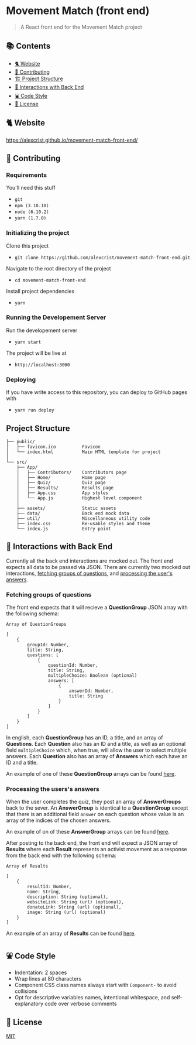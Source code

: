 # Movement Match (front end)

> A React front end for the Movement Match project

## 📚 Contents

- [🐈 Website](#-website)
- [🤲 Contributing](#-contributing)
- [🏗️ Project Structure](#-project-structure)
- [📡 Interactions with Back End](#-interactions-with-back-end)
- [⛲ Code Style](#-code-style)
- [📝 License](#-license)

## 🐈 Website

https://alexcrist.github.io/movement-match-front-end/

## 🤲 Contributing

### Requirements

You'll need this stuff

- `git`
- `npm (3.10.10)`
- `node (6.10.2)`
- `yarn (1.7.0)`

### Initializing the project

Clone this project

- `git clone https://github.com/alexcrist/movement-match-front-end.git`

Navigate to the root directory of the project

- `cd movement-match-front-end`

Install project dependencies

- `yarn`

### Running the Developement Server

Run the developement server

- `yarn start`

The project will be live at

- `http://localhost:3000`

### Deploying

If you have write access to this repository, you can deploy to GitHub pages with

- `yarn run deploy`

## Project Structure

```
├── public/
│   ├── favicon.ico          Favicon
│   └── index.html           Main HTML template for project
│
└── src/
    ├── App/
    │   ├── Contributors/    Contributors page
    │   ├── Home/            Home page
    │   ├── Quiz/            Quiz page
    │   ├── Results/         Results page
    │   ├── App.css          App styles
    │   └── App.js           Highest level component
    │ 
    ├── assets/              Static assets
    ├── data/                Back end mock data
    ├── util/                Miscellaneous utility code
    ├── index.css            Re-usable styles and theme
    └── index.js             Entry point
```

## 📡 Interactions with Back End

Currently all the back end interactions are mocked out. The front end expects all data to be passed via JSON. There are currently two mocked out interactions, [fetching groups of questions](#fetching-groups-of-questions), and [processing the user's answers](#processing-the-userss-answers).

### Fetching groups of questions

The front end expects that it will recieve a **QuestionGroup** JSON array with the following schema:

```
Array of QuestionGroups

[
    {
        groupId: Number,
        title: String,
        questions: [
            {
                questionId: Number,
                title: String,
                multipleChoice: Boolean (optional)
                answers: [
                    {
                        answerId: Number,
                        title: String
                    }
                ]
            }
        ]
    }
]
```

In english, each **QuestionGroup** has an ID, a title, and an array of **Questions**. Each **Question** also has an ID and a title, as well as an optional field `multipleChoice` which, when true, will allow the user to select multiple answers. Each **Question** also has an array of **Answers** which each have an ID and a title.

An example of one of these **QuestionGroup** arrays can be found [here](./src/data/mockQuestions.js).

### Processing the users's answers

When the user completes the quiz, they post an array of **AnswerGroups** back to the sever. An **AnswerGroup** is identical to a **QuestionGroup** except that there is an additional field `answer` on each question whose value is an array of the indices of the chosen answers.

An example of on of these **AnswerGroup** arrays can be found [here](./src/data/mockAnswers.js).

After posting to the back end, the front end will expect a JSON array of **Results** where each **Result** represents an activist movement as a response from the back end with the following schema:

```
Array of Results

[
    {
        resultId: Number,
        name: String,
        description: String (optional),
        websiteLink: String (url) (optional),
        donateLink: String (url) (optional),
        image: String (url) (optional)
    }
]
```

An example of an array of **Results** can be found [here](./src/data/mockResults.js).

## ⛲ Code Style

- Indentation: 2 spaces
- Wrap lines at 80 characters
- Component CSS class names always start with `Component-` to avoid collisions
- Opt for descriptive variables names, intentional whitespace, and self-explanatory code over verbose comments

## 📝 License

[MIT](./LICENSE)
